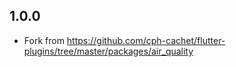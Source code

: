 ## 1.0.0

- Fork from https://github.com/cph-cachet/flutter-plugins/tree/master/packages/air_quality